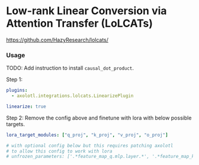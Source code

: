 # Low-rank Linear Conversion via Attention Transfer (LoLCATs)

https://github.com/HazyResearch/lolcats/

### Usage

TODO: Add instruction to install `causal_dot_product`.

Step 1:

```yaml
plugins:
  - axolotl.integrations.lolcats.LinearizePlugin

linearize: true
```

Step 2: Remove the config above and finetune with lora with below possible targets.

```yaml
lora_target_modules: ["q_proj", "k_proj", "v_proj", "o_proj"]

# with optional config below but this requires patching axolotl
# to allow this config to work with lora
# unfrozen_parameters: ['.*feature_map_q.mlp.layer.*', '.*feature_map_k.mlp.layer.*', '.*window_factors.*']
```
